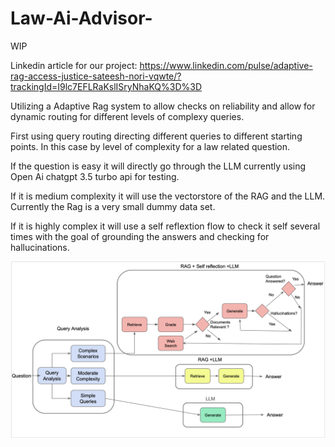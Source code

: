 # Law-Ai-Advisor-
WIP

Linkedin article for our project: 
https://www.linkedin.com/pulse/adaptive-rag-access-justice-sateesh-nori-vqwte/?trackingId=I9lc7EFLRaKslISryNhaKQ%3D%3D

Utilizing a Adaptive Rag system to allow checks on reliability and allow for dynamic routing for different levels of complexy queries. 

First using query routing directing different queries to different starting points. In this case by level of complexity for a law related question.

If the question is easy it will directly go through the LLM currently using Open Ai chatgpt 3.5 turbo api for testing.

If it is medium complexity it will use the vectorstore of the RAG and the LLM. Currently the Rag is a very small dummy data set.

If it is highly complex it will use a self reflextion flow to check it self several times with the goal of grounding the answers and checking for hallucinations.



![image for flowchart](Screenshot%202024-06-25%20at%208.20.40%20PM.png)

